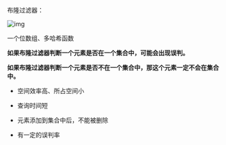 布隆过滤器：

![img](https://user-gold-cdn.xitu.io/2019/6/9/16b3c609d901d6e3?imageslim)

一个位数组、多哈希函数



**如果布隆过滤器判断一个元素是否在一个集合中，可能会出现误判。**

**如果布隆过滤器判断一个元素是否不在一个集合中，那这个元素一定不会在集合中。**

- 空间效率高、所占空间小
- 查询时间短



- 元素添加到集合中后，不能被删除
- 有一定的误判率